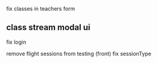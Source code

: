 fix classes in teachers form
## class stream modal ui
fix login

remove flight sessions from testing (front)
fix sessionType